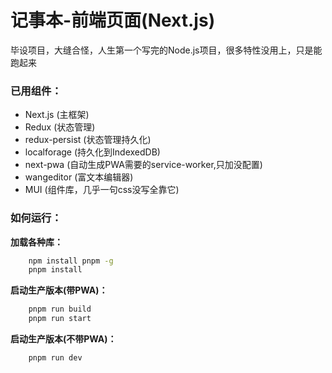 # 记事本-前端页面(Next.js)

毕设项目，大缝合怪，人生第一个写完的Node.js项目，很多特性没用上，只是能跑起来

### 已用组件：
- Next.js (主框架)
- Redux (状态管理)
- redux-persist (状态管理持久化)
- localforage (持久化到IndexedDB)
- next-pwa (自动生成PWA需要的service-worker,只加没配置)
- wangeditor (富文本编辑器)
- MUI (组件库，几乎一句css没写全靠它)

### 如何运行：

**加载各种库：**

```bash
    npm install pnpm -g
    pnpm install
```

**启动生产版本(带PWA)：**

```bash
    pnpm run build
    pnpm run start
```

**启动生产版本(不带PWA)：**

```bash
    pnpm run dev
```
